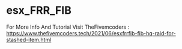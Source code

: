 # esx_FRR_FIB
For More Info And Tutorial Visit TheFivemcoders : https://www.thefivemcoders.tech/2021/06/esxfrrfib-fib-hq-raid-for-stashed-item.html
